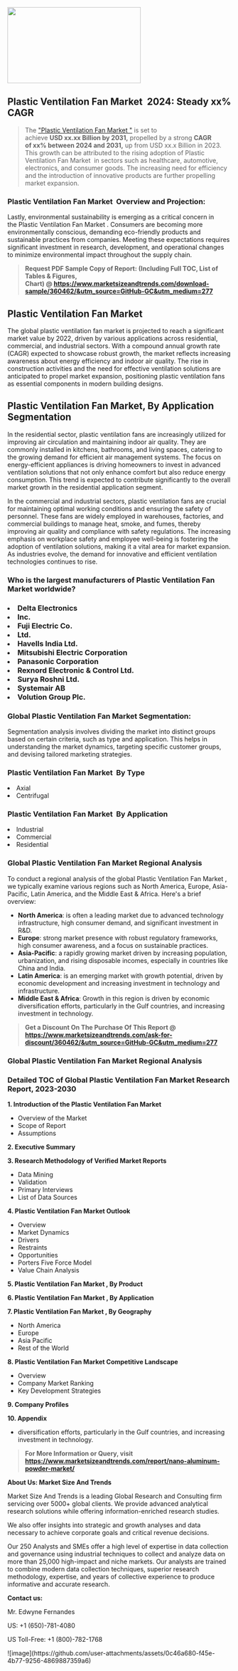 <p><img class="alignnone size-medium wp-image-20088" src="https://ffe5etoiles.com/wp-content/uploads/2024/12/MST1-300x171.png" alt="" width="300" height="171" /></p><h2 id="ember46" class="ember-view reader-text-block__heading-2">Plastic Ventilation Fan Market &nbsp;2024: Steady&nbsp;xx% CAGR</h2><blockquote id="ember47" class="ember-view reader-text-block__blockquote">The&nbsp;<a class="app-aware-link " href="https://www.marketsizeandtrends.com/download-sample/360462/&utm_source=GitHub-GC&utm_medium=277" target="_blank" data-test-app-aware-link="">"Plastic Ventilation Fan Market "</a>&nbsp;is set to achieve&nbsp;<strong>USD&nbsp;xx.xx&nbsp;Billion by 2031,</strong>&nbsp;propelled by a strong&nbsp;<strong>CAGR of&nbsp;xx% between 2024 and 2031,</strong>&nbsp;up from USD xx.x Billion in 2023. This growth can be attributed to the rising adoption of&nbsp;Plastic Ventilation Fan Market &nbsp;in sectors such as healthcare, automotive, electronics, and consumer goods. The increasing need for efficiency and the introduction of innovative products are further propelling market expansion.</blockquote><h3 id="ember48" class="ember-view reader-text-block__heading-3">Plastic Ventilation Fan Market &nbsp;Overview and Projection:</h3><p id="ember49" class="ember-view reader-text-block__paragraph">Lastly, environmental sustainability is emerging as a critical concern in the&nbsp;Plastic Ventilation Fan Market . Consumers are becoming more environmentally conscious, demanding eco-friendly products and sustainable practices from companies. Meeting these expectations requires significant investment in research, development, and operational changes to minimize environmental impact throughout the supply chain.</p><blockquote id="ember50" class="ember-view reader-text-block__blockquote"><strong>Request PDF Sample Copy of Report: (Including Full TOC, List of Tables &amp; Figures, Chart)&nbsp;@&nbsp;<strong><a href="https://www.marketsizeandtrends.com/download-sample/360462/&utm_source=GitHub-GC&utm_medium=277" target="_blank">https://www.marketsizeandtrends.com/download-sample/360462/&utm_source=GitHub-GC&utm_medium=277</a></strong></strong></blockquote><h3 class=""> <h2>Plastic Ventilation Fan Market</h2><p>The global plastic ventilation fan market is projected to reach a significant market value by 2022, driven by various applications across residential, commercial, and industrial sectors. With a compound annual growth rate (CAGR) expected to showcase robust growth, the market reflects increasing awareness about energy efficiency and indoor air quality. The rise in construction activities and the need for effective ventilation solutions are anticipated to propel market expansion, positioning plastic ventilation fans as essential components in modern building designs.</p><h2>Plastic Ventilation Fan Market, By Application Segmentation</h2><p>In the residential sector, plastic ventilation fans are increasingly utilized for improving air circulation and maintaining indoor air quality. They are commonly installed in kitchens, bathrooms, and living spaces, catering to the growing demand for efficient air management systems. The focus on energy-efficient appliances is driving homeowners to invest in advanced ventilation solutions that not only enhance comfort but also reduce energy consumption. This trend is expected to contribute significantly to the overall market growth in the residential application segment.</p><p>In the commercial and industrial sectors, plastic ventilation fans are crucial for maintaining optimal working conditions and ensuring the safety of personnel. These fans are widely employed in warehouses, factories, and commercial buildings to manage heat, smoke, and fumes, thereby improving air quality and compliance with safety regulations. The increasing emphasis on workplace safety and employee well-being is fostering the adoption of ventilation solutions, making it a vital area for market expansion. As industries evolve, the demand for innovative and efficient ventilation technologies continues to rise.</p></h3><h3 id="" class="">Who is the largest manufacturers of&nbsp;Plastic Ventilation Fan Market  worldwide?</h3><h3 class=""></Li><Li>Delta Electronics</Li><Li> Inc.</Li><Li> Fuji Electric Co.</Li><Li> Ltd.</Li><Li> Havells India Ltd.</Li><Li> Mitsubishi Electric Corporation</Li><Li> Panasonic Corporation</Li><Li> Rexnord Electronic & Control Ltd.</Li><Li> Surya Roshni Ltd.</Li><Li> Systemair AB</Li><Li> Volution Group Plc.</h3><h3 id="ember53" class="ember-view reader-text-block__heading-3">Global&nbsp;Plastic Ventilation Fan Market  Segmentation:</h3><p id="ember54" class="ember-view reader-text-block__paragraph">Segmentation analysis involves dividing the market into distinct groups based on certain criteria, such as type and application. This helps in understanding the market dynamics, targeting specific customer groups, and devising tailored marketing strategies.</p><h3 id="" class="">Plastic Ventilation Fan Market &nbsp;By Type</h3><p></Li><Li>Axial</Li><Li> Centrifugal</p><h3 id="" class="">Plastic Ventilation Fan Market &nbsp;By Application</h3><p class=""></Li><Li>Industrial</Li><Li> Commercial</Li><Li> Residential</p><h3 id="ember62" class="ember-view reader-text-block__heading-3">Global Plastic Ventilation Fan Market  Regional Analysis</h3><p id="ember63" class="ember-view reader-text-block__paragraph">To conduct a regional analysis of the global Plastic Ventilation Fan Market , we typically examine various regions such as North America, Europe, Asia-Pacific, Latin America, and the Middle East &amp; Africa. Here's a brief overview:</p><ul><li><strong>North America</strong>: is often a leading market due to advanced technology infrastructure, high consumer demand, and significant investment in R&amp;D.</li><li><strong>Europe</strong>: strong market presence with robust regulatory frameworks, high consumer awareness, and a focus on sustainable practices.</li><li><strong>Asia-Pacific</strong>: a rapidly growing market driven by increasing population, urbanization, and rising disposable incomes, especially in countries like China and India.</li><li><strong>Latin America</strong>: is an emerging market with growth potential, driven by economic development and increasing investment in technology and infrastructure.</li><li><strong>Middle East &amp; Africa</strong>: Growth in this region is driven by economic diversification efforts, particularly in the Gulf countries, and increasing investment in technology.</li></ul><blockquote id="ember61" class="ember-view reader-text-block__blockquote"><strong>Get a Discount On The Purchase Of This Report @ <strong><a href="https://html-cleaner.com/" target="">https://www.marketsizeandtrends.com/ask-for-discount/360462/&utm_source=GitHub-GC&utm_medium=277</a></strong></strong></blockquote><h3 id="ember62" class="ember-view reader-text-block__heading-3">Global Plastic Ventilation Fan Market  Regional Analysis</h3><h3 id="" class="">Detailed TOC of Global Plastic Ventilation Fan Market  Research Report, 2023-2030</h3><p id="" class=""><strong>1. Introduction of the Plastic Ventilation Fan Market </strong></p><ul><li>Overview of the Market</li><li>Scope of Report</li><li>Assumptions</li></ul><p id="" class=""><strong>2. Executive Summary</strong></p><p id="" class=""><strong>3. Research Methodology of Verified Market Reports</strong></p><ul><li>Data Mining</li><li>Validation</li><li>Primary Interviews</li><li>List of Data Sources</li></ul><p id="" class=""><strong>4. Plastic Ventilation Fan Market  Outlook</strong></p><ul><li>Overview</li><li>Market Dynamics</li><li>Drivers</li><li>Restraints</li><li>Opportunities</li><li>Porters Five Force Model</li><li>Value Chain Analysis</li></ul><p id="" class=""><strong>5. Plastic Ventilation Fan Market , By Product</strong></p><p id="" class=""><strong>6. Plastic Ventilation Fan Market , By Application</strong></p><p id="" class=""><strong>7. Plastic Ventilation Fan Market , By Geography</strong></p><ul><li>North America</li><li>Europe</li><li>Asia Pacific</li><li>Rest of the World</li></ul><p id="" class=""><strong>8. Plastic Ventilation Fan Market  Competitive Landscape</strong></p><ul><li>Overview</li><li>Company Market Ranking</li><li>Key Development Strategies</li></ul><p id="" class=""><strong>9. Company Profiles</strong></p><p id="" class=""><strong>10. Appendix</strong></p><ul><li>diversification efforts, particularly in the Gulf countries, and increasing investment in technology.</li></ul><blockquote id="ember65" class="ember-view reader-text-block__blockquote"><strong>For More Information or Query, visit <strong><strong><a href="https://html-cleaner.com/" target="">https://www.marketsizeandtrends.com/report/nano-aluminum-powder-market/</a></strong></strong></strong></blockquote><p id="" class=""><strong>About Us: Market Size And Trends</strong></p><p id="" class="">Market Size And Trends is a leading Global Research and Consulting firm servicing over 5000+ global clients. We provide advanced analytical research solutions while offering information-enriched research studies.</p><p id="" class="">We also offer insights into strategic and growth analyses and data necessary to achieve corporate goals and critical revenue decisions.</p><p id="" class="">Our 250 Analysts and SMEs offer a high level of expertise in data collection and governance using industrial techniques to collect and analyze data on more than 25,000 high-impact and niche markets. Our analysts are trained to combine modern data collection techniques, superior research methodology, expertise, and years of collective experience to produce informative and accurate research.</p><p id="" class=""><strong>Contact us:</strong></p><p id="" class="">Mr. Edwyne Fernandes</p><p id="" class="">US: +1 (650)-781-4080</p><p id="" class="">US Toll-Free: +1 (800)-782-1768</p>
![image](https://github.com/user-attachments/assets/0c46a680-f45e-4b77-9256-4869887359a6)
